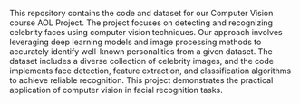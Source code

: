 This repository contains the code and dataset for our Computer Vision course AOL Project. The project focuses on detecting and recognizing celebrity faces using computer vision techniques. Our approach involves leveraging deep learning models and image processing methods to accurately identify well-known personalities from a given dataset. The dataset includes a diverse collection of celebrity images, and the code implements face detection, feature extraction, and classification algorithms to achieve reliable recognition. This project demonstrates the practical application of computer vision in facial recognition tasks.
